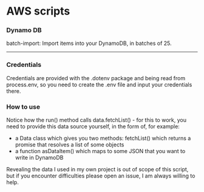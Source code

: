 # AWS scripts

### Dynamo DB
batch-import: Import items into your DynamoDB, in batches of 25. 

----------------------------

### Credentials
Credentials are provided with the .dotenv package and being read from process.env, so you need to create the .env file and input your credentials there.

### How to use 
Notice how the run() method calls data.fetchList() - for this to work, you need to provide this data source yourself, in the form of, for example:

- a Data class which gives you two methods: fetchList() which returns a promise that resolves a list of some objects
- a function asDataItem() which maps to some JSON that you want to write in DynamoDB

Revealing the data I used in my own project is out of scope of this script, but if you encounter difficulties please open an issue, I am always willing to help.
